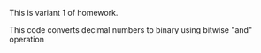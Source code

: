This is variant 1 of homework.

This code converts decimal numbers to binary using bitwise "and" operation
